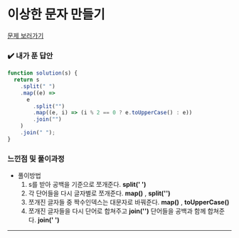 # 이상한 문자 만들기

[문제 보러가기](https://school.programmers.co.kr/learn/courses/30/lessons/12930)

### :heavy_check_mark: 내가 푼 답안

```javascript
function solution(s) {
  return s
    .split(" ")
    .map((e) =>
      e
        .split("")
        .map((e, i) => (i % 2 == 0 ? e.toUpperCase() : e))
        .join("")
    )
    .join(" ");
}
```

### 느낀점 및 풀이과정

- 풀이방법
  1. s를 받아 공백을 기준으로 쪼개준다. **split(' ')**
  2. 각 단어들을 다시 글자별로 쪼개준다. **map()** , **split('')**
  3. 쪼개진 글자들 중 짝수인덱스는 대문자로 바꿔준다. **map()** , **toUpperCase()**
  4. 쪼개진 글자들을 다시 단어로 합쳐주고 **join('')** 단어들을 공백과 함께 합쳐준다. **join(' ')**

<hr/>
